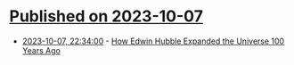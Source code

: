 # [Published on 2023-10-07](index.md)

* [2023-10-07, 22:34:00](https://science.slashdot.org/story/23/10/07/2148254/how-edwin-hubble-expanded-the-universe-100-years-ago?utm_source=rss1.0mainlinkanon&utm_medium=feed) - [How Edwin Hubble Expanded the Universe 100 Years Ago](https://science.slashdot.org/story/23/10/07/2148254/how-edwin-hubble-expanded-the-universe-100-years-ago?utm_source=rss1.0mainlinkanon&utm_medium=feed)
